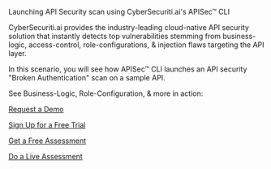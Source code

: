 Launching API Security scan using CyberSecuriti.ai's APISec™ CLI


CyberSecuriti.ai provides the industry-leading cloud-native API security solution that instantly detects top vulnerabilities stemming from business-logic, access-control, role-configurations, & injection flaws targeting the API layer.


In this scenario, you will see how APISec™ CLI launches an API security "Broken Authentication" scan on a sample API.

See Business-Logic, Role-Configuration, & more in action: 

<a href="https://www.cybersecuriti.ai/request-a-demo/" >Request a Demo</a>


 <a href="https://www.cybersecuriti.ai/request-a-free-trial/" >Sign Up for a Free Trial</a>


 <a href="https://www.cybersecuriti.ai/free-assessment/">Get a Free Assessment</a>

 <a href="https://www.cybersecuriti.ai/free-assessment/">Do a Live Assessment</a>


